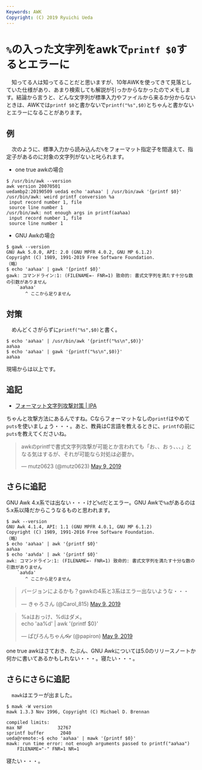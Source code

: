 ```yaml
---
Keywords: AWK
Copyright: (C) 2019 Ryuichi Ueda
---
```


# `%`の入った文字列をawkで`printf $0`するとエラーに

　知ってる人は知ってることだと思いますが、10年AWKを使ってきて見落としていた仕様があり、あまり検索しても解説が引っかからなかったのでメモします。結論から言うと、どんな文字列が標準入力やファイルから来るか分からないときは、AWKでは`printf $0`と書かないで`printf("%s",$0)`とちゃんと書かないとエラーになることがあります。

## 例

　次のように、標準入力から読み込んだ`%`をフォーマット指定子を間違えて、指定子があるのに対象の文字列がないと叱られます。


* one true awkの場合

```
$ /usr/bin/awk --version
awk version 20070501
uedambp2:20190509 ueda$ echo 'aa%aa' | /usr/bin/awk '{printf $0}'
/usr/bin/awk: weird printf conversion %a
 input record number 1, file
 source line number 1
/usr/bin/awk: not enough args in printf(aa%aa)
 input record number 1, file
 source line number 1
```

* GNU Awkの場合

```
$ gawk --version
GNU Awk 5.0.0, API: 2.0 (GNU MPFR 4.0.2, GNU MP 6.1.2)
Copyright (C) 1989, 1991-2019 Free Software Foundation.
（略）
$ echo 'aa%aa' | gawk '{printf $0}'
gawk: コマンドライン:1: (FILENAME=- FNR=1) 致命的: 書式文字列を満たす十分な数の引数がありません
	`aa%aa'
	   ^ ここから足りません
```

## 対策

　めんどくさがらずに`printf("%s",$0)`と書く。

```
$ echo 'aa%aa' | /usr/bin/awk '{printf("%s\n",$0)}'
aa%aa
$ echo 'aa%aa' | gawk '{printf("%s\n",$0)}'
aa%aa
```

現場からは以上です。


## 追記

* [フォーマット文字列攻撃対策 | IPA](https://www.ipa.go.jp/security/awareness/vendor/programmingv2/contents/c906.html)

ちゃんと攻撃方法にあるんですね。Cならフォーマットなしの`printf`はやめて`puts`を使いましょう・・・。あと、教員はC言語を教えるときに、`printf`の前に`puts`を教えてくださいね。

<blockquote class="twitter-tweet" data-partner="tweetdeck"><p lang="ja" dir="ltr">awkのprintfで書式文字列攻撃が可能とか言われても「お、、おぅ、、、」となる気はするが、それが可能なら対処は必要か。</p>&mdash; mutz0623 (@mutz0623) <a href="https://twitter.com/mutz0623/status/1126493809028677632?ref_src=twsrc%5Etfw">May 9, 2019</a></blockquote>
<script async src="https://platform.twitter.com/widgets.js" charset="utf-8"></script>


## さらに追記

GNU Awk 4.x系では出ない・・・けど`%d`だとエラー。GNU Awkで`%a`があるのは5.x系以降だからこうなるものと思われます。

```
$ awk --version
GNU Awk 4.1.4, API: 1.1 (GNU MPFR 4.0.1, GNU MP 6.1.2)
Copyright (C) 1989, 1991-2016 Free Software Foundation.
（略）
$ echo 'aa%aa' | awk '{printf $0}'
aa%aa
$ echo 'aa%da' | awk '{printf $0}'
awk: コマンドライン:1: (FILENAME=- FNR=1) 致命的: 書式文字列を満たす十分な数の引数がありません
	`aa%da'
	   ^ ここから足りません
```

<blockquote class="twitter-tweet" data-partner="tweetdeck"><p lang="ja" dir="ltr">バージョンによるかも？gawkの4系と3系はエラー出ないような・・・</p>&mdash; きゃろさん (@Carol_815) <a href="https://twitter.com/Carol_815/status/1126501111400095752?ref_src=twsrc%5Etfw">May 9, 2019</a></blockquote>
<script async src="https://platform.twitter.com/widgets.js" charset="utf-8"></script>

<blockquote class="twitter-tweet" data-partner="tweetdeck"><p lang="ja" dir="ltr">%aはおっけ、%dはダメ。<br>echo &#39;aa%d&#39; | awk &#39;{printf $0}&#39;</p>&mdash; ぱぴろんちゃん👓 (@papiron) <a href="https://twitter.com/papiron/status/1126503006654984192?ref_src=twsrc%5Etfw">May 9, 2019</a></blockquote>
<script async src="https://platform.twitter.com/widgets.js" charset="utf-8"></script>


one true awkはさておき、たぶん、GNU Awkについては5.0のリリースノートか何かに書いてあるかもしれない・・・。寝たい・・・。

## さらにさらに追記

　`mawk`はエラーが出ました。

```
$ mawk -W version
mawk 1.3.3 Nov 1996, Copyright (C) Michael D. Brennan

compiled limits:
max NF             32767
sprintf buffer      2040
ueda@remote:~$ echo 'aa%aa' | mawk '{printf $0}'
mawk: run time error: not enough arguments passed to printf("aa%aa")
	FILENAME="-" FNR=1 NR=1
```

寝たい・・・。
